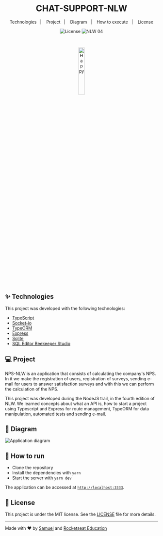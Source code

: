 <h1 align="center">CHAT-SUPPORT-NLW</h1>

<p align="center">
  <a href="#-tecnologies">Technologies</a>&nbsp;&nbsp;&nbsp;|&nbsp;&nbsp;&nbsp;
  <a href="#-projeto">Project</a>&nbsp;&nbsp;&nbsp;|&nbsp;&nbsp;&nbsp;
  <a href="#-diagram">Diagram</a>&nbsp;&nbsp;&nbsp;|&nbsp;&nbsp;&nbsp;
  <a href="#-como-executar">How to execute</a>&nbsp;&nbsp;&nbsp;|&nbsp;&nbsp;&nbsp;
  <a href="#-licença"> License </a>
</p>

<p align="center">
  <img alt="License" src="https://img.shields.io/static/v1?label=license&message=MIT&color=8257E5&labelColor=000000">

 <img src="https://img.shields.io/static/v1?label=NLW&message=05&color=8257E5&labelColor=000000" alt="NLW 04" />
</p>

<br>

<p align="center">
  <img alt="Happy" src="https://img.pngio.com/customer-service-icon-146703-free-icons-library-chat-customer-service-png-800_800.jpg" width="20%">
</p>

## ✨ Technologies

This project was developed with the following technologies:

- [TypeScript](https://www.typescriptlang.org/)
- [Socket-io](https://www.npmjs.com/package/socket.io)
- [TypeORM](https://typeorm.io/#/)
- [Express](https://expressjs.com/)
- [Sqlite](https://sqlite.org/version3.html)
- [SQL Editor Beekeeper Studio](https://www.beekeeperstudio.io/)

## 💻 Project

NPS-NLW is an application that consists of calculating the company's NPS. In it we make the registration of users, registration of surveys, sending e-mail for users to answer satisfaction surveys and with this we can perform the calculation of the NPS.

This project was developed during the NodeJS trail, in the fourth edition of NLW. We learned concepts about what an API is, how to start a project using Typescript and Express for route management, TypeORM for data manipulation, automated tests and sending e-mail.

## 🔶 Diagram

<img src="https://s3.us-west-2.amazonaws.com/secure.notion-static.com/a60bafa5-98ff-451d-bbcb-47924182b4de/chat.png?X-Amz-Algorithm=AWS4-HMAC-SHA256&X-Amz-Credential=AKIAT73L2G45O3KS52Y5%2F20210426%2Fus-west-2%2Fs3%2Faws4_request&X-Amz-Date=20210426T171029Z&X-Amz-Expires=86400&X-Amz-Signature=bd77eea0206e5411edc64dd687e1d35b3f4d6e0bda24104e224ec81c58254fa0&X-Amz-SignedHeaders=host&response-content-disposition=filename%20%3D%22chat.png%22" alt="Application diagram" />

## 🚀 How to run

- Clone the repository
- Install the dependencies with `yarn`
- Start the server with `yarn dev`

The application can be accessed at [`http://localhost:3333`](http://localhost:3333).

## 📄 License

This project is under the MIT license. See the [LICENSE](LICENSE.md) file for more details.

---

Made with ♥ by [Samuel](https://linkedin/in/samuel-cabral) and [Rocketseat Education](https://rocketseat.com.br)
